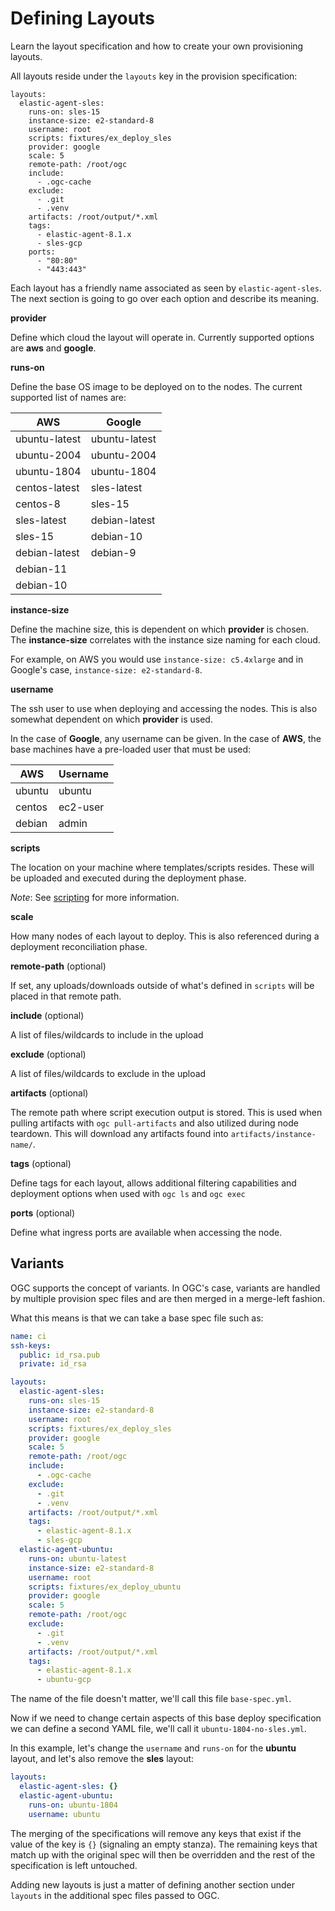 # Defining Layouts

Learn the layout specification and how to create your own provisioning layouts.

All layouts reside under the `layouts` key in the provision specification:

```
layouts:
  elastic-agent-sles: 
    runs-on: sles-15
    instance-size: e2-standard-8
    username: root
    scripts: fixtures/ex_deploy_sles
    provider: google
    scale: 5
    remote-path: /root/ogc
    include:
      - .ogc-cache
    exclude:
      - .git
      - .venv
    artifacts: /root/output/*.xml
    tags:
      - elastic-agent-8.1.x
      - sles-gcp
    ports:
      - "80:80"
      - "443:443"
```

Each layout has a friendly name associated as seen by `elastic-agent-sles`. The next section is going to go over each option and describe its meaning.

**provider**

Define which cloud the layout will operate in. Currently supported options are **aws** and **google**.

**runs-on**

Define the base OS image to be deployed on to the nodes. The current supported list of names are:

| AWS | Google |
| ---- | ----- |
| ubuntu-latest | ubuntu-latest |
| ubuntu-2004   | ubuntu-2004 |
| ubuntu-1804 | ubuntu-1804 |
| centos-latest | sles-latest |
| centos-8 | sles-15 |
| sles-latest | debian-latest |
| sles-15 | debian-10 |
| debian-latest | debian-9 |
| debian-11 | |
| debian-10 | |

**instance-size**

Define the machine size, this is dependent on which **provider** is chosen. The **instance-size** correlates with the instance size naming for each cloud. 

For example, on AWS you would use `instance-size: c5.4xlarge` and in Google's case, `instance-size: e2-standard-8`.

**username**

The ssh user to use when deploying and accessing the nodes. This is also somewhat dependent on which **provider** is used.

In the case of **Google**, any username can be given. In the case of **AWS**, the base machines have a pre-loaded user that must be used:

| AWS | Username |
| ---- | ------- |
| ubuntu | ubuntu |
| centos | ec2-user |
| debian | admin |

**scripts**

The location on your machine where templates/scripts resides. These will be uploaded and executed during the deployment phase.

*Note*: See [scripting](user-guide/../scripting.md) for more information.

**scale**

How many nodes of each layout to deploy. This is also referenced during a deployment reconciliation phase.

**remote-path** (optional)

If set, any uploads/downloads outside of what's defined in `scripts` will be placed in that remote path.

**include** (optional)

A list of files/wildcards to include in the upload

**exclude** (optional)

A list of files/wildcards to exclude in the upload

**artifacts** (optional)

The remote path where script execution output is stored. This is used when pulling artifacts with `ogc pull-artifacts` and also utilized during node teardown. This will download any artifacts found into `artifacts/instance-name/`.

**tags** (optional)

Define tags for each layout, allows additional filtering capabilities and deployment options when used with `ogc ls` and `ogc exec`

**ports** (optional)

Define what ingress ports are available when accessing the node.

## Variants

OGC supports the concept of variants. In OGC's case, variants are handled by multiple provision spec files and are then merged in a merge-left fashion.

What this means is that we can take a base spec file such as:

```yaml
name: ci
ssh-keys:
  public: id_rsa.pub
  private: id_rsa

layouts:
  elastic-agent-sles: 
    runs-on: sles-15
    instance-size: e2-standard-8
    username: root
    scripts: fixtures/ex_deploy_sles
    provider: google
    scale: 5
    remote-path: /root/ogc
    include:
      - .ogc-cache
    exclude:
      - .git
      - .venv
    artifacts: /root/output/*.xml
    tags:
      - elastic-agent-8.1.x
      - sles-gcp
  elastic-agent-ubuntu: 
    runs-on: ubuntu-latest
    instance-size: e2-standard-8
    username: root
    scripts: fixtures/ex_deploy_ubuntu
    provider: google
    scale: 5
    remote-path: /root/ogc
    exclude:
      - .git
      - .venv
    artifacts: /root/output/*.xml
    tags:
      - elastic-agent-8.1.x
      - ubuntu-gcp
```

The name of the file doesn't matter, we'll call this file `base-spec.yml`.

Now if we need to change certain aspects of this base deploy specification we can define a second YAML file, we'll call it `ubuntu-1804-no-sles.yml`. 

In this example, let's change the `username` and `runs-on` for the **ubuntu** layout, and let's also remove the **sles** layout:

```yaml
layouts:
  elastic-agent-sles: {}
  elastic-agent-ubuntu: 
    runs-on: ubuntu-1804
    username: ubuntu
```

The merging of the specifications will remove any keys that exist if the value of the key is `{}` (signaling an empty stanza). The remaining keys that match up with the original spec will then be overridden and the rest of the specification is left untouched.

Adding new layouts is just a matter of defining another section under `layouts` in the additional spec files passed to OGC.